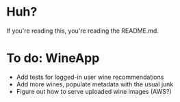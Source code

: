 # Huh?
If you're reading this, you're reading the README.md.

# To do: WineApp
* Add tests for logged-in user wine recommendations
* Add more wines, populate metadata with the usual junk
* Figure out how to serve uploaded wine images (AWS?)
